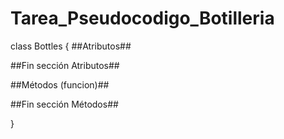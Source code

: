 # Tarea_Pseudocodigo_Botilleria
class Bottles {
##Atributos##



##Fin sección Atributos##

##Métodos (funcion)##



##Fin sección Métodos##

}
